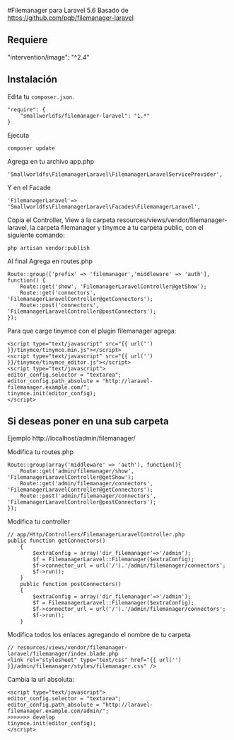 #Filemanager para Laravel 5.6
Basado de https://github.com/pqb/filemanager-laravel

## Requiere

"intervention/image": "^2.4"

## Instalación

Edita tu `composer.json`.

	"require": {
		"smallworldfs/filemanager-laravel": "1.*"
	}

Ejecuta

	composer update

Agrega en tu archivo app.php

	'Smallworldfs\FilemanagerLaravel\FilemanagerLaravelServiceProvider',

Y en el Facade

	'FilemanagerLaravel'=> 'Smallworldfs\FilemanagerLaravel\Facades\FilemanagerLaravel',

Copia el Controller, View a la carpeta resources/views/vendor/filemanager-laravel, la carpeta filemanager y tinymce a tu carpeta public, con el siguiente comando:
	
	php artisan vendor:publish

Al final Agrega en routes.php

	Route::group(['prefix' => 'filemanager','middleware' => 'auth'], function() {    
	    Route::get('show', 'FilemanagerLaravelController@getShow');
	    Route::get('connectors', 'FilemanagerLaravelController@getConnectors');
	    Route::post('connectors', 'FilemanagerLaravelController@postConnectors');
	});


Para que carge tinymce con el plugin filemanager agrega:

```
<script type="text/javascript" src="{{ url('') }}/tinymce/tinymce.min.js"></script>
<script type="text/javascript" src="{{ url('') }}/tinymce/tinymce_editor.js"></script>
<script type="text/javascript">
editor_config.selector = "textarea";
editor_config.path_absolute = "http://laravel-filemanager.example.com/";
tinymce.init(editor_config);
</script>
```

## Si deseas poner en una sub carpeta
Ejemplo http://localhost/admin/filemanager/

Modifica tu routes.php
```
Route::group(array('middleware' => 'auth'), function(){    
    Route::get('admin/filemanager/show', 'FilemanagerLaravelController@getShow');
    Route::get('admin/filemanager/connectors', 'FilemanagerLaravelController@getConnectors');
    Route::post('admin/filemanager/connectors', 'FilemanagerLaravelController@postConnectors');
});
```
Modifica tu controller
```
// app/Http/Controllers/FilemanagerLaravelController.php
public function getConnectors()
	{
		$extraConfig = array('dir_filemanager'=>'/admin');
		$f = FilemanagerLaravel::Filemanager($extraConfig);
		$f->connector_url = url('/').'/admin/filemanager/connectors';
		$f->run();
	}
	public function postConnectors()
	{
		$extraConfig = array('dir_filemanager'=>'/admin');
		$f = FilemanagerLaravel::Filemanager($extraConfig);
		$f->connector_url = url('/').'/admin/filemanager/connectors';
		$f->run();
	}
```

Modifica todos los enlaces agregando el nombre de tu carpeta
```	
// resources/views/vendor/filemanager-laravel/filemanager/index.blade.php
<link rel="stylesheet" type="text/css" href="{{ url('') }}/admin/filemanager/styles/filemanager.css" />
```

Cambia la url absoluta:
```
<script type="text/javascript">
editor_config.selector = "textarea";
editor_config.path_absolute = "http://laravel-filemanager.example.com/admin/";
>>>>>>> develop
tinymce.init(editor_config);
</script>
```

